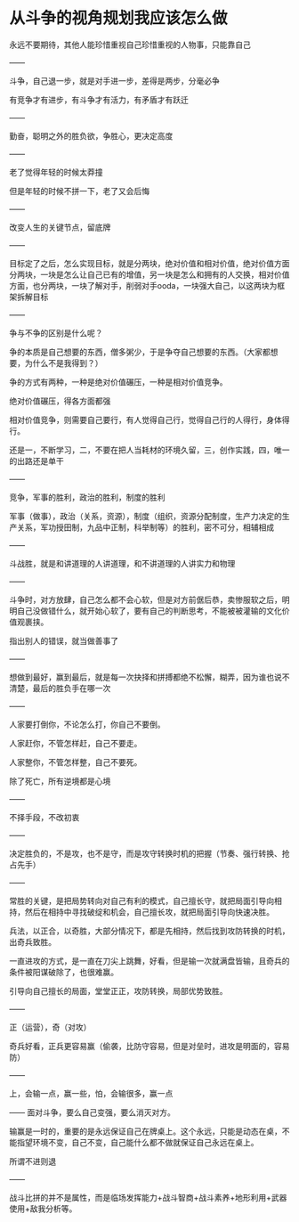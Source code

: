 # 从斗争的视角规划我应该怎么做

永远不要期待，其他人能珍惜重视自己珍惜重视的人物事，只能靠自己

——

斗争，自己退一步，就是对手进一步，差得是两步，分毫必争

有竞争才有进步，有斗争才有活力，有矛盾才有跃迁

——

勤奋，聪明之外的胜负欲，争胜心，更决定高度

——

老了觉得年轻的时候太莽撞

但是年轻的时候不拼一下，老了又会后悔

——

改变人生的关键节点，留底牌

——

目标定了之后，怎么实现目标，就是分两块，绝对价值和相对价值，绝对价值方面分两块，一块是怎么让自己已有的增值，另一块是怎么和拥有的人交换，相对价值方面，也分两块，一块了解对手，削弱对手ooda，一块强大自己，以这两块为框架拆解目标

——

争与不争的区别是什么呢？

争的本质是自己想要的东西，僧多粥少，于是争夺自己想要的东西。（大家都想要，为什么不是我得到？）

争的方式有两种，一种是绝对价值碾压，一种是相对价值竞争。

绝对价值碾压，得各方面都强

相对价值竞争，则需要自己要行，有人觉得自己行，觉得自己行的人得行，身体得行。

还是一，不断学习，二，不要在把人当耗材的环境久留，三，创作实践，四，唯一的出路还是单干

——

竞争，军事的胜利，政治的胜利，制度的胜利

军事（做事），政治（关系，资源），制度（组织，资源分配制度，生产力决定的生产关系，军功授田制，九品中正制，科举制等）的胜利，密不可分，相辅相成

——

斗战胜，就是和讲道理的人讲道理，和不讲道理的人讲实力和物理

——

斗争时，对方放肆，自己怎么都不会心软，但是对方前倨后恭，卖惨服软之后，明明自己没做错什么，就开始心软了，要有自己的判断思考，不能被被灌输的文化价值观裹挟。

指出别人的错误，就当做善事了

——

想做到最好，赢到最后，就是每一次抉择和拼搏都绝不松懈，糊弄，因为谁也说不清楚，最后的胜负手在哪一次

——

人家要打倒你，不论怎么打，你自己不要倒。

人家赶你，不管怎样赶，自己不要走。

人家整你，不管怎样整，自己不要死。

除了死亡，所有逆境都是心境

——

不择手段，不改初衷

——

决定胜负的，不是攻，也不是守，而是攻守转换时机的把握（节奏、强行转换、抢占先手）

——

常胜的关键，是把局势转向对自己有利的模式，自己擅长守，就把局面引导向相持，然后在相持中寻找破绽和机会，自己擅长攻，就把局面引导向快速决胜。

兵法，以正合，以奇胜，大部分情况下，都是先相持，然后找到攻防转换的时机，出奇兵致胜。

一直进攻的方式，是一直在刀尖上跳舞，好看，但是输一次就满盘皆输，且奇兵的条件被阳谋破除了，也很难赢。

引导向自己擅长的局面，堂堂正正，攻防转换，局部优势致胜。

——

正（运营），奇（对攻）

奇兵好看，正兵更容易赢（偷袭，比防守容易，但是对垒时，进攻是明面的，容易防）

——

上，会输一点，赢一些，怕，会输很多，赢一点

——
面对斗争，要么自己变强，要么消灭对方。

输赢是一时的，重要的是永远保证自己在牌桌上。这个永远，只能是动态在桌，不能指望环境不变，自己不变，自己能什么都不做就保证自己永远在桌上。

所谓不进则退

——

战斗比拼的并不是属性，而是临场发挥能力+战斗智商+战斗素养+地形利用+武器使用+敌我分析等。

